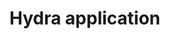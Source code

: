 # Hydra application

<!-- ```python exec="on" source="material-block" session="hydra"
import mlflow

mlflow.set_tracking_uri("sqlite:///jinjaconf.db")
```

```python exec="on" source="material-block" session="hydra"
mlflow.get_tracking_uri()
from pathlib import Path
print(Path.cwd())
```

```bash exec="on" source="material-block" session="hydra"
python apps/hello.py
``` -->
